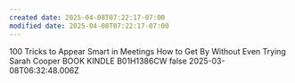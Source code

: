 ```yaml
---
created date: 2025-04-08T07:22:17-07:00
modified date: 2025-04-08T07:22:17-07:00
---
```

100 Tricks to Appear Smart in Meetings
How to Get By Without Even Trying
Sarah Cooper
BOOK
KINDLE
B01H1386CW
false
2025-03-08T06:32:48.006Z
